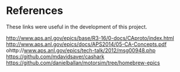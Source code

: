 # References

These links were useful in the development of this project.

http://www.aps.anl.gov/epics/base/R3-16/0-docs/CAproto/index.html
http://www.aps.anl.gov/epics/docs/APS2014/05-CA-Concepts.pdf
ohttp://www.aps.anl.gov/epics/tech-talk/2012/msg00948.php
https://github.com/mdavidsaver/cashark
https://github.com/danielballan/motorsim/tree/homebrew-epics
